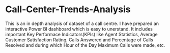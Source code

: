 # Call-Center-Trends-Analysis
This is an in depth analysis of dataset of a call centre. I have prepared an interactive Power BI dashboard which is easy to unerstand. It includes important Key Performace Indicators(KPIs) like Agent Statistics, Average Customer Satisfaction Rating, Calls Answered and Percentage of Calls Resolved and during which Hour of the Day Maximum Calls were made, etc.
